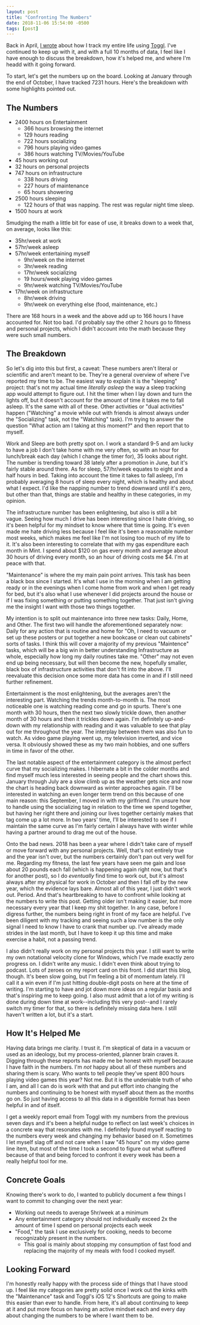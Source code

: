 ```yaml
---
layout: post
title: "Confronting The Numbers"
date: 2018-11-06 15:54:00 -0500
tags: [post]
---
```


Back in April, [I wrote](http://thisisa.blog/Every-Single-Minute) about how I track my entire life using [Toggl](https://www.toggl.com). I've continued to keep up with it, and with a full 10 months of data, I feel like I have enough to discuss the breakdown, how it's helped me, and where I'm headd with it going forward.

To start, let's get the numbers up on the board. Looking at January through the end of October, I have tracked 7231 hours. Here's the breakdown with some highlights pointed out.

## The Numbers

* 2400 hours on Entertainment
	* 366 hours browsing the internet
	* 129 hours reading
	* 722 hours socializing
	* 796 hours playing video games
	* 386 hours watching TV/Movies/YouTube
* 45 hours working out
* 32 hours on personal projects
* 747 hours on infrastructure
	* 338 hours driving
	* 227 hours of maintenance
	* 65 hours showering
* 2500 hours sleeping
	* 122 hours of that was napping. The rest was regular night time sleep.
* 1500 hours at work

Smudging the math a little bit for ease of use, it breaks down to a week that, on average, looks like this:

* 35hr/week at work
* 57hr/week asleep
* 57hr/week entertaining myself
	* 9hr/week on the internet
	* 3hr/week reading
	* 17hr/week socializing
	* 19 hours/week playing video games
	* 9hr/week watching TV/Movies/YouTube
* 17hr/week on infrastructure
	* 8hr/week driving
	* 9hr/week on everything else (food, maintenance, etc.)
	

There are 168 hours in a week and the above add up to 166 hours I have accounted for. Not too bad. I'd probably say the other 2 hours go to fitness and personal projects, which I didn't account into the math because they were such small numbers.

## The Breakdown

So let's dig into this but first, a caveat: These numbers aren't literal or scientific and aren't meant to be. They're a general overview of where I've reported my time to be. The easiest way to explain it is the "sleeping" project: that's not my actual time *literally asleep* the way a sleep tracking app would attempt to figure out. I hit the timer when I lay down and turn the lights off, but it doesn't account for the amount of time it takes me to fall asleep. It's the same with all of these. Other activities or "dual activities" happen ("Watching" a movie while out with friends is almost always under the "Socializing" task, not the "Watching" task). I'm trying to answer the question "What action am I taking at this moment?" and then report that to myself.

Work and Sleep are both pretty spot on. I work a standard 9-5 and am lucky to have a job I don't take home with me very often, so with an hour for lunch/break each day (which I change the timer for), 35 looks about right. The number is trending toward 38 lately after a promotion in June, but it's fairly stable around there. As for sleep, 57/hr/week equates to eight and a half hours in bed. Taking into account the time it takes to fall asleep, I'm probably averaging 8 hours of sleep every night, which is healthy and about what I expect. I'd like the napping number to trend downward until it's zero, but other than that, things are stable and healthy in these categories, in my opinion.

The infrastructure number has been enlightening, but also is still a bit vague. Seeing how much I drive has been interesting since I hate driving, so it's been helpful for my mindset to know where that time is going. It's even made me hate driving less because I feel like it's been a reasonable number most weeks, which makes me feel like I'm not losing too much of my life to it. It's also been interesting to correlate that with my gas expenditure each month in Mint. I spend about $120 on gas every month and average about 30 hours of driving every month, so an hour of driving costs me $4. I'm at peace with that.

"Maintenance" is where the my main pain point arrives. This task has been a black box since I started. It's what I use in the morning when I am getting ready or in the evenings when I come home from work and when I get ready for bed, but it's also what I use whenever I did projects around the house or if I was fixing something or putting something together. That just isn't giving me the insight I want with those two things together.

My intention is to split out maintenance into three new tasks: Daily, Home, and Other. The first two will handle the aforementioned separately now: Daily for any action that is routine and home for "Oh, I need to vacuum or set up these posters or put together a new bookcase or clean out cabinets" sorts of tasks. I think this will cover a majority of my previous "Maintence" tasks, which will be a big win in better understanding Infrastructure as whole, especially how long my daily routines take me. "Other" may not even end up being necessary, but will then become the new, hopefully smaller, black box of infrastructure activities that don't fit into the above. I'll reevaluate this decision once some more data has come in and if I still need further refinement.

Entertainment is the most enlightening, but the averages aren't the interesting part. Watching the trends month-to-month is. The most noticeable one is watching reading come and go in spurts. There's one month with 30 hours, then the next two slowly trickle down, then another month of 30 hours and then it trickles down again. I'm definitely up-and-down with my relationship with reading and it was valuable to see that play out for me throughout the year. The interplay between them was also fun to watch. As video game playing went up, my television inverted, and vice versa. It obviously showed these as my two main hobbies, and one suffers in time in favor of the other. 

The last notable aspect of the entertainment category is the almost perfect curve that my socializing makes. I hibernate a bit in the colder months and find myself much less interested in seeing people and the chart shows this. January through July are a slow climb up as the weather gets nice and now the chart is heading back downward as winter approaches again. I'll be interested in watching an even longer term trend on this because of one main reason: this September, I moved in with my girlfriend. I'm unsure how to handle using the socializing tag in relation to the time we spend together, but having her right there and joining our lives together certainly makes that tag come up a lot more. In two years' time, I'll be interested to see if I maintain the same curve as I'm fairly certain I always have with winter while having a partner around to drag me out of the house.

Onto the bad news. 2018 has been a year where I didn't take care of myself or move forward with any personal projects. Well, that's not entirely true and the year isn't over, but the numbers certainly don't pan out very well for me. Regarding my fitness, the last few years have seen me gain and lose about 20 pounds each fall (which is happening again right now, but that's for another post), so I do *eventually* find time to work out, but it's almost always after my physical for work in October and then I fall off by the new year, which the evidence lays bare. Almost all of this year, I just didn't work out. Period. And that's heartbreaking to have to confront while looking at the numbers to write this post. Getting older isn't making it easier, but more necessary every year that I keep my shit together. In any case, before I digress further, the numbers being right in front of my face are helpful. I've been diligent with my tracking and seeing such a low number is the only signal I need to know I have to crank that number up. I've already made strides in the last month, but I have to keep it up this time and make exercise a habit, not a passing trend.

I also didn't really work on my personal projects this year. I still want to write my own notational velocity clone for Windows, which I've made exactly zero progress on. I didn't write any music. I didn't even think about trying to podcast. Lots of zeroes on my report card on this front. I did start this blog, though. It's been slow going, but I'm feeling a bit of momentum lately. I'll call it a win even if I'm just hitting double-digit posts on here at the time of writing. I'm starting to have and jot down more ideas on a regular basis and that's inspiring me to keep going. I also must admit that a lot of my writing is done during down time at work--including this very post--and I rarely switch my timer for that, so there is definitely missing data here. I still haven't written a lot, but it's a start. 

## How It's Helped Me

Having data brings me clarity. I trust it. I'm skeptical of data in a vacuum or used as an ideology, but my process-oriented, planner brain craves it. Digging through these reports has made me be honest with myself because I have faith in the numbers. I'm *not* happy about all of these numbers and sharing them is scary. Who wants to tell people they've spent 800 hours playing video games this year? Not me. But it is the undeniable truth of who I am, and all I can do is work with that and put effort into changing the numbers and continuing to be honest with myself about them as the months go on. So just having access to all this data in a digestible format has been helpful in and of itself.

I get a weekly report email from Toggl with my numbers from the previous seven days and it's been a helpful nudge to reflect on last week's choices in a concrete way that resonates with me. I definitely found myself reacting to the numbers every week and changing my behavior based on it. Sometimes I let myself slag off and not care when I saw "45 hours" on my video game line item, but most of the time I took a second to figure out what suffered because of that and being forced to confront it every week has been a really helpful tool for me.

## Concrete Goals

Knowing there's work to do, I wanted to publicly document a few things I want to commit to changing over the next year:

* Working out needs to average 5hr/week at a minimum
* Any entertainment category should not individually exceed 2x the amount of time I spend on personal projects each week
* "Food," the task I use exclusively for cooking, needs to become recognizably present in the numbers. 
    * This goal is mainly about stopping my consumption of fast food and replacing the majority of my meals with food I cooked myself.


## Looking Forward

I'm honestly really happy with the process side of things that I have stood up. I feel like my categories are pretty solid once I work out the kinks with the "Maintenance" task and Toggl's iOS 12's Shortcuts are going to make this easier than ever to handle. From here, it's all about continuing to keep at it and put more focus on having an active mindset each and every day about changing the numbers to be where I want them to be.